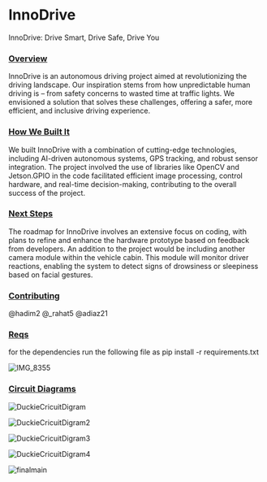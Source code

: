 # InnoDrive
InnoDrive: Drive Smart, Drive Safe, Drive You

### [Overview](#overview)
InnoDrive is an autonomous driving project aimed at revolutionizing the driving landscape. Our inspiration stems from how unpredictable human driving is – from safety concerns to wasted time at traffic lights. We envisioned a solution that solves these challenges, offering a safer, more efficient, and inclusive driving experience.
### [How We Built It](#how-we-built-it)
We built InnoDrive with a combination of cutting-edge technologies, including AI-driven autonomous systems, GPS tracking, and robust sensor integration. The project involved the use of libraries like OpenCV and Jetson.GPIO in the code facilitated efficient image processing, control hardware, and real-time decision-making, contributing to the overall success of the project.
### [Next Steps](#next-steps)
The roadmap for InnoDrive involves an extensive focus on coding, with plans to refine and enhance the hardware prototype based on feedback from developers. An addition to the project would be including another camera module within the vehicle cabin. This module will monitor driver reactions, enabling the system to detect signs of drowsiness or sleepiness based on facial gestures.
### [Contributing](#contributing)
@hadim2 @_rahat5 @adiaz21

### [Reqs](#reqs)
for the dependencies run the following file as
pip install -r requirements.txt

![IMG_8355](https://github.com/HadiM2/InnoDrive/assets/97601068/3fc7d619-0d88-4fa2-b9be-f3b18a938138)

### [Circuit Diagrams](#circuitdiagram)

![DuckieCricuitDigram](https://github.com/HadiM2/InnoDrive/assets/97601068/b0a54c77-b9f2-4593-9d3f-df91ba02fe39) 

![DuckieCricuitDigram2](https://github.com/HadiM2/InnoDrive/assets/97601068/c37d7faf-13fa-4ee9-a60c-ffc12056e0ab) 

![DuckieCricuitDigram3](https://github.com/HadiM2/InnoDrive/assets/97601068/97f94004-e0e1-43c3-a0a2-0093cc82d656) 

![DuckieCricuitDigram4](https://github.com/HadiM2/InnoDrive/assets/97601068/f005ecd9-8d3f-4462-b23d-8b5181924c99) 

![finalmain](https://github.com/HadiM2/InnoDrive/assets/97601068/4f8172e7-d565-4c9a-aa02-51434aa0f9bb)
